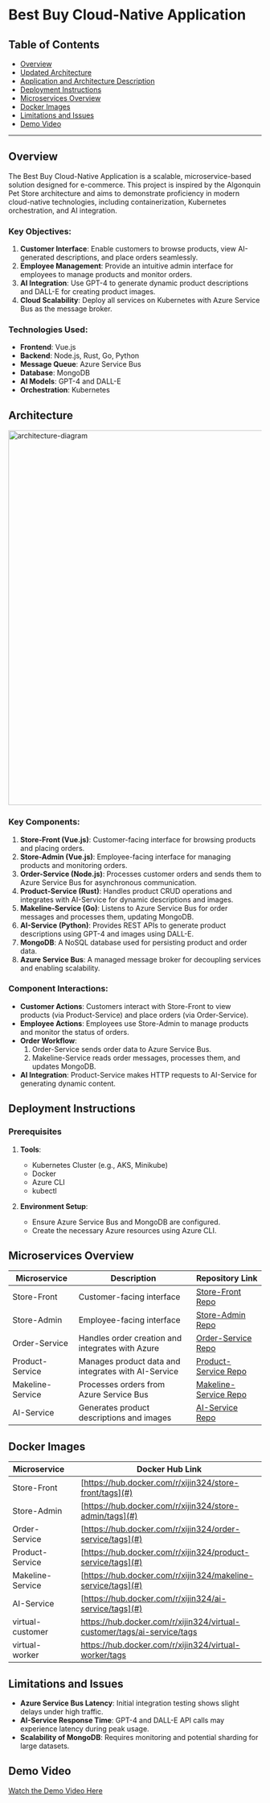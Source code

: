 # Best Buy Cloud-Native Application

## Table of Contents
- [Overview](#overview)
- [Updated Architecture](#updated-architecture)
- [Application and Architecture Description](#application-and-architecture-description)
- [Deployment Instructions](#deployment-instructions)
- [Microservices Overview](#microservices-overview)
- [Docker Images](#docker-images)
- [Limitations and Issues](#limitations-and-issues)
- [Demo Video](#demo-video)

---

## Overview
The Best Buy Cloud-Native Application is a scalable, microservice-based solution designed for e-commerce. This project is inspired by the Algonquin Pet Store architecture and aims to demonstrate proficiency in modern cloud-native technologies, including containerization, Kubernetes orchestration, and AI integration.

### Key Objectives:
1. **Customer Interface**: Enable customers to browse products, view AI-generated descriptions, and place orders seamlessly.
2. **Employee Management**: Provide an intuitive admin interface for employees to manage products and monitor orders.
3. **AI Integration**: Use GPT-4 to generate dynamic product descriptions and DALL-E for creating product images.
4. **Cloud Scalability**: Deploy all services on Kubernetes with Azure Service Bus as the message broker.

### Technologies Used:
- **Frontend**: Vue.js
- **Backend**: Node.js, Rust, Go, Python
- **Message Queue**: Azure Service Bus
- **Database**: MongoDB
- **AI Models**: GPT-4 and DALL-E
- **Orchestration**: Kubernetes

##  Architecture
<img width="744" alt="architecture-diagram" src="https://github.com/user-attachments/assets/51e021fa-e50d-47f4-8820-b11f96a487b9" />


### Key Components:
1. **Store-Front (Vue.js)**: Customer-facing interface for browsing products and placing orders.
2. **Store-Admin (Vue.js)**: Employee-facing interface for managing products and monitoring orders.
3. **Order-Service (Node.js)**: Processes customer orders and sends them to Azure Service Bus for asynchronous communication.
4. **Product-Service (Rust)**: Handles product CRUD operations and integrates with AI-Service for dynamic descriptions and images.
5. **Makeline-Service (Go)**: Listens to Azure Service Bus for order messages and processes them, updating MongoDB.
6. **AI-Service (Python)**: Provides REST APIs to generate product descriptions using GPT-4 and images using DALL-E.
7. **MongoDB**: A NoSQL database used for persisting product and order data.
8. **Azure Service Bus**: A managed message broker for decoupling services and enabling scalability.

### Component Interactions:
- **Customer Actions**: Customers interact with Store-Front to view products (via Product-Service) and place orders (via Order-Service).
- **Employee Actions**: Employees use Store-Admin to manage products and monitor the status of orders.
- **Order Workflow**:
   1. Order-Service sends order data to Azure Service Bus.
   2. Makeline-Service reads order messages, processes them, and updates MongoDB.
- **AI Integration**: Product-Service makes HTTP requests to AI-Service for generating dynamic content.


## Deployment Instructions
### Prerequisites
1. **Tools**:
   - Kubernetes Cluster (e.g., AKS, Minikube)
   - Docker
   - Azure CLI
   - kubectl

2. **Environment Setup**:
   - Ensure Azure Service Bus and MongoDB are configured.
   - Create the necessary Azure resources using Azure CLI.


## Microservices Overview
| Microservice      | Description                                         | Repository Link                           |
|-------------------|-----------------------------------------------------|-------------------------------------------|
| Store-Front       | Customer-facing interface                          | [Store-Front Repo](#)                     |
| Store-Admin       | Employee-facing interface                          | [Store-Admin Repo](#)                     |
| Order-Service     | Handles order creation and integrates with Azure   | [Order-Service Repo](#)                   |
| Product-Service   | Manages product data and integrates with AI-Service| [Product-Service Repo](#)                 |
| Makeline-Service  | Processes orders from Azure Service Bus            | [Makeline-Service Repo](#)                |
| AI-Service        | Generates product descriptions and images          | [AI-Service Repo](#)                      |

## Docker Images
| Microservice      |                                        | Docker Hub Link                           |
|-------------------|-----------------------------------------------------|-------------------------------------------|
| Store-Front       |            | [https://hub.docker.com/r/xijin324/store-front/tags](#)                                 |
| Store-Admin       |            | [https://hub.docker.com/r/xijin324/store-admin/tags](#)                                 |
| Order-Service     |            | [https://hub.docker.com/r/xijin324/order-service/tags](#)                                 |
| Product-Service   |            | [https://hub.docker.com/r/xijin324/product-service/tags](#)                                 |
| Makeline-Service  |            | [https://hub.docker.com/r/xijin324/makeline-service/tags](#)                                 |
| AI-Service        |            | [https://hub.docker.com/r/xijin324/ai-service/tags](#)                                 
| virtual-customer  |            | https://hub.docker.com/r/xijin324/virtual-customer/tags/ai-service/tags                              
| virtual-worker    |            | https://hub.docker.com/r/xijin324/virtual-worker/tags       

## Limitations and Issues
- **Azure Service Bus Latency**: Initial integration testing shows slight delays under high traffic.
- **AI-Service Response Time**: GPT-4 and DALL-E API calls may experience latency during peak usage.
- **Scalability of MongoDB**: Requires monitoring and potential sharding for large datasets.

## Demo Video
[Watch the Demo Video Here](#)
